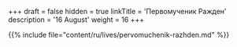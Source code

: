 +++
draft = false
hidden = true
linkTitle = 'Первомученик Ражден'
description = '16 August'
weight = 16
+++

{{% include file="content/ru/lives/pervomuchenik-razhden.md" %}}
